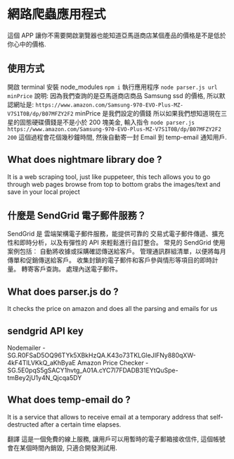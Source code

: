 # 網路爬蟲應用程式
這個 APP 讓你不需要開啟瀏覽器也能知道亞馬遜商店某個產品的價格是不是低於你心中的價格. 

## 使用方式
開啟 terminal
安裝 node_modules `npm i`
執行應用程序 `node parser.js url minPrice`
說明: 因為我們查詢的是亞馬遜商店商品 Samsung ssd 的價格, 所以默認網址是: `https://www.amazon.com/Samsung-970-EVO-Plus-MZ-V7S1T0B/dp/B07MFZY2F2`
minPrice 是我們設定的價錢
所以如果我們想知道現在三星的固態硬碟價錢是不是小於 200 塊美金, 輸入指令 `node parser.js https://www.amazon.com/Samsung-970-EVO-Plus-MZ-V7S1T0B/dp/B07MFZY2F2 200`
這個過程會花個幾秒鐘時間, 然後自動寄一封 Email 到 temp-email 通知用戶.


## What does nightmare library doe ?
It is a web scraping tool, just like puppeteer, this tech allows you to go through web pages browse from top to bottom grabs the images/text and save in your local project

## 什麼是 SendGrid 電子郵件服務？
SendGrid 是 雲端架構電子郵件服務，能提供可靠的 交易式電子郵件傳遞、擴充性和即時分析，以及有彈性的 API 來輕鬆進行自訂整合。 常見的 SendGrid 使用案例包括︰
自動將收據或採購確認傳送給客戶。
管理通訊群組清單，以便將每月傳單和促銷傳送給客戶。
收集封鎖的電子郵件和客戶參與情形等項目的即時計量。
轉寄客戶查詢。
處理內送電子郵件。

## What does parser.js do ?
It checks the price on amazon and does all the parsing and emails for us

## sendgrid API key
Nodemailer - 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
Amazon Price Checker - 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 

## What does temp-email do ?
It is a service that allows to receive email at a temporary address that self-destructed after a certain time elapses. 

翻譯
這是一個免費的線上服務, 讓用戶可以用暫時的電子郵箱接收信件, 這個帳號會在某個時間內銷毀, 只適合開發測試用.
